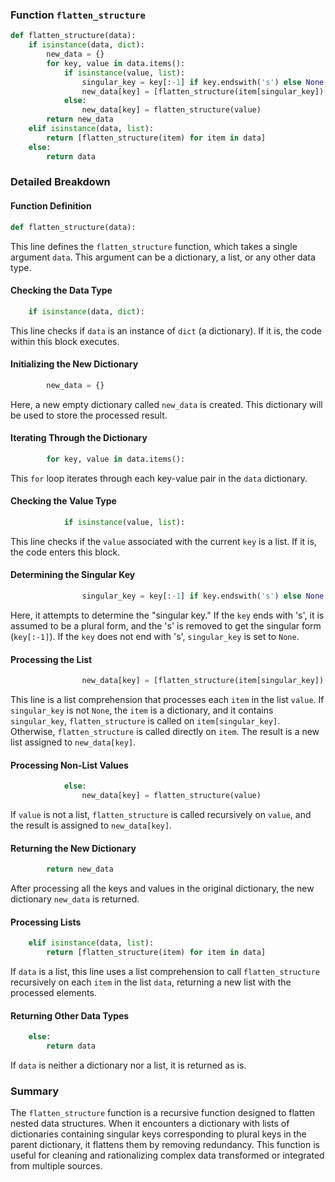 ### Function `flatten_structure`

```python
def flatten_structure(data):
    if isinstance(data, dict):
        new_data = {}
        for key, value in data.items():
            if isinstance(value, list):
                singular_key = key[:-1] if key.endswith('s') else None
                new_data[key] = [flatten_structure(item[singular_key]) if singular_key and isinstance(item, dict) and singular_key in item else flatten_structure(item) for item in value]
            else:
                new_data[key] = flatten_structure(value)
        return new_data
    elif isinstance(data, list):
        return [flatten_structure(item) for item in data]
    else:
        return data
```

### Detailed Breakdown

#### Function Definition
```python
def flatten_structure(data):
```
This line defines the `flatten_structure` function, which takes a single argument `data`. This argument can be a dictionary, a list, or any other data type.

#### Checking the Data Type
```python
    if isinstance(data, dict):
```
This line checks if `data` is an instance of `dict` (a dictionary). If it is, the code within this block executes.

#### Initializing the New Dictionary
```python
        new_data = {}
```
Here, a new empty dictionary called `new_data` is created. This dictionary will be used to store the processed result.

#### Iterating Through the Dictionary
```python
        for key, value in data.items():
```
This `for` loop iterates through each key-value pair in the `data` dictionary.

#### Checking the Value Type
```python
            if isinstance(value, list):
```
This line checks if the `value` associated with the current `key` is a list. If it is, the code enters this block.

#### Determining the Singular Key
```python
                singular_key = key[:-1] if key.endswith('s') else None
```
Here, it attempts to determine the "singular key." If the `key` ends with 's', it is assumed to be a plural form, and the 's' is removed to get the singular form (`key[:-1]`). If the `key` does not end with 's', `singular_key` is set to `None`.

#### Processing the List
```python
                new_data[key] = [flatten_structure(item[singular_key]) if singular_key and isinstance(item, dict) and singular_key in item else flatten_structure(item) for item in value]
```
This line is a list comprehension that processes each `item` in the list `value`. If `singular_key` is not `None`, the `item` is a dictionary, and it contains `singular_key`, `flatten_structure` is called on `item[singular_key]`. Otherwise, `flatten_structure` is called directly on `item`. The result is a new list assigned to `new_data[key]`.

#### Processing Non-List Values
```python
            else:
                new_data[key] = flatten_structure(value)
```
If `value` is not a list, `flatten_structure` is called recursively on `value`, and the result is assigned to `new_data[key]`.

#### Returning the New Dictionary
```python
        return new_data
```
After processing all the keys and values in the original dictionary, the new dictionary `new_data` is returned.

#### Processing Lists
```python
    elif isinstance(data, list):
        return [flatten_structure(item) for item in data]
```
If `data` is a list, this line uses a list comprehension to call `flatten_structure` recursively on each `item` in the list `data`, returning a new list with the processed elements.

#### Returning Other Data Types
```python
    else:
        return data
```
If `data` is neither a dictionary nor a list, it is returned as is.

### Summary

The `flatten_structure` function is a recursive function designed to flatten nested data structures. When it encounters a dictionary with lists of dictionaries containing singular keys corresponding to plural keys in the parent dictionary, it flattens them by removing redundancy. This function is useful for cleaning and rationalizing complex data transformed or integrated from multiple sources.